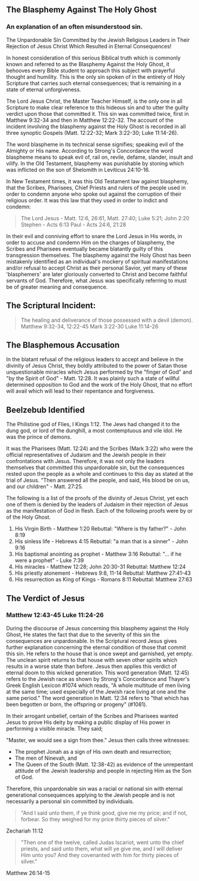## The Blasphemy Against The Holy Ghost

### An explanation of an often misunderstood sin.

The Unpardonable Sin Committed by the Jewish Religious Leaders in Their Rejection of Jesus Christ Which Resulted in Eternal Consequences!

In honest consideration of this serious Biblical truth which is commonly known and referred to as the Blasphemy Against the Holy Ghost, it behooves every Bible student to approach this subject with prayerful thought and humility. This is the only sin spoken of in the entirety of Holy Scripture that carries such eternal consequences; that is remaining in a state of eternal unforgiveness.

The Lord Jesus Christ, the Master Teacher Himself, is the only one in all Scripture to make clear reference to this hideous sin and to utter the guilty verdict upon those that committed it. This sin was committed twice, first in Matthew 9:32-34 and then in Matthew 12:22-32. The account of the incident involving the blasphemy against the Holy Ghost is recorded in all three synoptic Gospels (Matt. 12:22-32; Mark 3:22-30; Luke 11:14-26).

The word blaspheme in its technical sense signifies; speaking evil of the Almighty or His name. According to Strong's Concordance the word blaspheme means to speak evil of, rail on, revile, defame, slander, insult and vilify. In the Old Testament, blasphemy was punishable by stoning which was inflicted on the son of Shelomith in Leviticus 24:10-16.

In New Testament times, it was this Old Testament law against blasphemy, that the Scribes, Pharisees, Chief Priests and rulers of the people used in order to condemn anyone who spoke out against the corruption of their religious order. It was this law that they used in order to indict and condemn:

>The Lord Jesus - Matt. 12:6, 26:61, Matt. 27:40; Luke 5:21; John 2:20
>Stephen - Acts 6:13
>Paul - Acts 24:6, 21:28 

In their evil and conniving effort to snare the Lord Jesus in His words, in order to accuse and condemn Him on the charges of blasphemy, the Scribes and Pharisees eventually became blatantly guilty of this transgression themselves. The blasphemy against the Holy Ghost has been mistakenly identified as an individual's mockery of spiritual manifestations and/or refusal to accept Christ as their personal Savior, yet many of these 'blasphemers' are later gloriously converted to Christ and become faithful servants of God. Therefore, what Jesus was specifically referring to must be of greater meaning and consequence.

## The Scriptural Incident:

>The healing and deliverance of those possessed with a devil (demon).
>Matthew 9:32-34, 12:22-45
>Mark 3:22-30 Luke 11:14-26

## The Blasphemous Accusation

In the blatant refusal of the religious leaders to accept and believe in the divinity of Jesus Christ, they boldly attributed to the power of Satan those unquestionable miracles which Jesus performed by the "finger of God" and "by the Spirit of God" - Matt. 12:28. It was plainly such a state of willful determined opposition to God and the work of the Holy Ghost, that no effort will avail which will lead to their repentance and forgiveness.

## Beelzebub Identified

The Philistine god of Flies, I Kings 1:12. The Jews had changed it to the dung god, or lord of the dunghill, a most contemptuous and vile idol. He was the prince of demons.

It was the Pharisees (Matt. 12:24) and the Scribes (Mark 3:22) who were the official representatives of Judaism and the Jewish people in their confrontations with Jesus. Therefore, it was not only the leaders themselves that committed this unpardonable sin, but the consequences rested upon the people as a whole and continues to this day as stated at the trial of Jesus. "Then answered all the people, and said, His blood be on us, and our children" - Matt. 27:25.

The following is a list of the proofs of the divinity of Jesus Christ, yet each one of them is denied by the leaders of Judaism in their rejection of Jesus as the manifestation of God in flesh. Each of the following proofs were by or of the Holy Ghost.

1. His Virgin Birth - Matthew 1:20
        Rebuttal: "Where is thy father?" - John 8:19
2. His sinless life - Hebrews 4:15
        Rebuttal: "a man that is a sinner" - John 9:16
3. His baptismal anointing as prophet - Matthew 3:16
        Rebuttal: "... if he were a prophet" - Luke 7:39
4. His miracles - Matthew 12:28; John 20:30-31
        Rebuttal: Matthew 12:24
5. His priestly atonement - Hebrews 9:8, 11-14
        Rebuttal: Matthew 27:41-43
6. His resurrection as King of Kings - Romans 8:11
        Rebuttal: Matthew 27:63

## The Verdict of Jesus
### Matthew 12:43-45 Luke 11:24-26

During the discourse of Jesus concerning this blasphemy against the Holy Ghost, He states the fact that due to the severity of this sin the consequences are unpardonable. In the Scriptural record Jesus gives further explanation concerning the eternal condition of those that commit this sin. He refers to the house that is once swept and garnished, yet empty. The unclean spirit returns to that house with seven other spirits which results in a worse state than before. Jesus then applies this verdict of eternal doom to this wicked generation. This word generation (Matt. 12:45) refers to the Jewish race as shown by Strong's Concordance and Thayer's Greek English Lexicon #1074 which reads, "A whole multitude of men living at the same time; used especially of the Jewish race living at one and the same period." The word generation in Matt. 12:34 refers to "that which has been begotten or born, the offspring or progeny" (#1081).

In their arrogant unbelief, certain of the Scribes and Pharisees wanted Jesus to prove His deity by making a public display of His power in performing a visible miracle. They said;

"Master, we would see a sign from thee." Jesus then calls three witnesses:

- The prophet Jonah as a sign of His own death and resurrection;
- The men of Ninevah, and
- The Queen of the South (Matt. 12:38-42) as evidence of the unrepentant attitude of the Jewish leadership and people in rejecting Him as the Son of God.

Therefore, this unpardonable sin was a racial or national sin with eternal generational consequences applying to the Jewish people and is not necessarily a personal sin committed by individuals.

>"And I said unto them, if ye think good, give me my price; and if not, forbear. So they weighed for my price thirty pieces of silver."

Zechariah 11:12

>"Then one of the twelve, called Judas Iscariot, went unto the chief priests, and said unto them, what will ye give me, and I will deliver Him unto you? And they covenanted with him for thirty pieces of silver."

Matthew 26:14-15